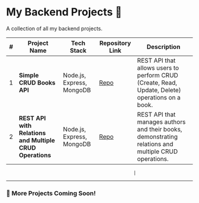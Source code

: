 # My Backend Projects 🚀

A collection of all my backend projects.

| #   | Project Name                                             | Tech Stack                | Repository Link                                                              | Description                                                                                          |
| --- | -------------------------------------------------------- | ------------------------- | ---------------------------------------------------------------------------- | ---------------------------------------------------------------------------------------------------- |
| 1   | **Simple CRUD Books API**                                | Node.js, Express, MongoDB | [Repo](https://github.com/HassanEssam0110/Task-1-CRUD-API-for-Books.git)     | REST API that allows users to perform CRUD (Create, Read, Update, Delete) operations on a book.      |
| 2   | **REST API with Relations and Multiple CRUD Operations** | Node.js, Express, MongoDB | [Repo](https://github.com/HassanEssam0110/Task-2-books-authors-crud-api.git) | REST API that manages authors and their books, demonstrating relations and multiple CRUD operations. |

                                                    |

---

### 🌟 More Projects Coming Soon!
